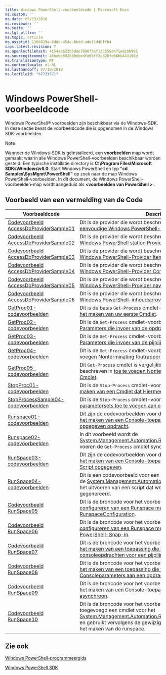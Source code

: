 ```yaml
---
title: Windows PowerShell-voorbeeldcode | Microsoft Docs
ms.custom: ''
ms.date: 09/13/2016
ms.reviewer: ''
ms.suite: ''
ms.tgt_pltfrm: ''
ms.topic: article
ms.assetid: 1106829a-8ddc-454e-bbdd-ade15d4bffb4
caps.latest.revision: 7
ms.openlocfilehash: 4154aeb22b5dde7806f3af133559d471e82bb981
ms.sourcegitcommit: 46bebe692689ebedfe65ff2c828fe666b443198d
ms.translationtype: MT
ms.contentlocale: nl-NL
ms.lasthandoff: 07/10/2019
ms.locfileid: "67733771"
---
```

# <a name="windows-powershell-sample-code"></a>Windows PowerShell-voorbeeldcode

Windows PowerShell® voorbeelden zijn beschikbaar via de Windows-SDK. In deze sectie bevat de voorbeeldcode die is opgenomen in de Windows SDK-voorbeelden.

> [!NOTE]
> Wanneer de Windows-SDK is geïnstalleerd, een **voorbeelden** map wordt gemaakt waarin alle Windows PowerShell-voorbeelden beschikbaar worden gesteld. Een typische installatie directory is **C:\Program Files\Microsoft SDKs\Windows\v6.0**. Start Windows PowerShell en typ **"cd Samples\SysMgmt\PowerShell"** op zoek naar de map Windows PowerShell-voorbeelden. In dit document, de Windows PowerShell-voorbeelden-map wordt aangeduid als  **\<voorbeelden van PowerShell >** .

## <a name="sample-code-listing"></a>Voorbeeld van een vermelding van de Code

|Voorbeeldcode|Description|
|-----------------|-----------------|
|[Codevoorbeeld AccessDbProviderSample01](./accessdbprovidersample01-code-sample.md)|Dit is de provider die wordt beschreven in [het maken van een eenvoudige Windows PowerShell-Provider](./creating-a-basic-windows-powershell-provider.md).|
|[Codevoorbeeld AccessDbProviderSample02](./accessdbprovidersample02-code-sample.md)|Dit is de provider die wordt beschreven in [het maken van een Windows PowerShell station Provider](./creating-a-windows-powershell-drive-provider.md).|
|[Codevoorbeeld AccessDbProviderSample03](./accessdbprovidersample03-code-sample.md)|Dit is de provider die wordt beschreven in [het maken van een Windows PowerShell-Provider Item](./creating-a-windows-powershell-item-provider.md).|
|[Codevoorbeeld AccessDbProviderSample04](./accessdbprovidersample04-code-sample.md)|Dit is de provider die wordt beschreven in [het maken van een Windows PowerShell-Provider Container](./creating-a-windows-powershell-container-provider.md).|
|[Codevoorbeeld AccessDbProviderSample05](./accessdbprovidersample05-code-sample.md)|Dit is de provider die wordt beschreven in [het maken van een Windows PowerShell-Provider navigatie](./creating-a-windows-powershell-navigation-provider.md).|
|[Codevoorbeeld AccessDbProviderSample06](./accessdbprovidersample06-code-sample.md)|Dit is de provider die wordt beschreven in [het maken van een Windows PowerShell-inhoudsprovider](./creating-a-windows-powershell-content-provider.md).|
|[GetProc01-codevoorbeelden](./getproc01-code-samples.md)|Dit is de basis `Get-Process` cmdlet-voorbeeld wordt beschreven in [het maken van uw eerste Cmdlet](../cmdlet/creating-a-cmdlet-without-parameters.md).|
|[GetProc02-codevoorbeelden](./getproc02-code-samples.md)|Dit is de `Get-Process` cmdlet-voorbeeld wordt beschreven in [Parameters die invoer van de opdrachtregel proces toe te voegen](../cmdlet/adding-parameters-that-process-command-line-input.md).|
|[GetProc03-codevoorbeelden](./getproc03-code-samples.md)|Dit is de `Get-Process` cmdlet-voorbeeld wordt beschreven in [Parameters die invoer van de pijplijn proces toe te voegen](../cmdlet/adding-parameters-that-process-pipeline-input.md).|
|[GetProc04-codevoorbeelden](./getproc04-code-samples.md)|Dit is de `Get-Process` cmdlet-voorbeeld wordt beschreven in [toe te voegen Nonterminating foutrapportage aan uw Cmdlet](../cmdlet/adding-non-terminating-error-reporting-to-your-cmdlet.md).|
|[GetProc05-codevoorbeelden](./getproc05-code-samples.md)|Dit `Get-Process` cmdlet is vergelijkbaar met de cmdlet die wordt beschreven in [toe te voegen Nonterminating foutrapportage aan uw Cmdlet](../cmdlet/adding-non-terminating-error-reporting-to-your-cmdlet.md).|
|[StopProc01-codevoorbeelden](./stopproc01-code-samples.md)|Dit is de `Stop-Process` cmdlet-voorbeeld wordt beschreven in [maken van een Cmdlet dat Hiermee wijzigt u het systeem](../cmdlet/creating-a-cmdlet-that-modifies-the-system.md).|
|[StopProcessSample04-codevoorbeelden](./stopprocesssample04-code-samples.md)|Dit is de `Stop-Process` cmdlet-voorbeeld wordt beschreven in [parametersets toe te voegen aan een Cmdlet](../cmdlet/adding-parameter-sets-to-a-cmdlet.md).|
|[Runspace01-codevoorbeelden](./runspace01-code-samples.md)|Dit zijn de codevoorbeelden voor de runspace die zijn beschreven [het maken van een Console-toepassing die wordt uitgevoerd een opgegeven opdracht](/dotnet/csharp/programming-guide/inside-a-program/hello-world-your-first-program).|
|[Runspace02-codevoorbeelden](./runspace02-code-samples.md)|In dit voorbeeld wordt de [System.Management.Automation.Runspaceinvoke](/dotnet/api/System.Management.Automation.RunspaceInvoke) klasse om uit te voeren de `Get-Process` cmdlet synchroon.|
|[RunSpace03-codevoorbeelden](./runspace03-code-samples.md)|Dit zijn de codevoorbeelden voor de runspace die zijn beschreven [het maken van een Console-toepassing die wordt uitgevoerd een Script opgegeven](fd).|
|[RunSpace04-codevoorbeelden](./runspace04-code-samples.md)|Dit is een codevoorbeeld voor een runspace die gebruikmaakt van de [System.Management.Automation.Runspaceinvoke](/dotnet/api/System.Management.Automation.RunspaceInvoke) klasse voor het uitvoeren van een script dat wordt een afsluitende fout gegenereerd.|
|[Codevoorbeeld RunSpace05](./runspace05-code-sample.md)|Dit is de broncode voor het voorbeeld Runspace05 beschreven in [configureren van een Runspace met behulp van RunspaceConfiguration](https://msdn.microsoft.com/en-us/42681d19-2d05-4975-befd-afb1990e79b2).|
|[Codevoorbeeld RunSpace06](./runspace06-code-sample.md)|Dit is de broncode voor het voorbeeld Runspace06 beschreven in [configureren van een Runspace met behulp van een Windows PowerShell-Snap-in](https://msdn.microsoft.com/en-us/a7289ee8-9732-49ee-91c7-d533e9538b83).|
|[Codevoorbeeld RunSpace07](./runspace07-code-sample.md)|Dit is de broncode voor het voorbeeld Runspace07 beschreven in [het maken van een toepassing die wordt toegevoegd consoleopdrachten voor een pijplijn](https://msdn.microsoft.com/en-us/01eb7808-e97b-4905-80be-9e2fa38c262e).|
|[Codevoorbeeld RunSpace08](./runspace08-code-sample.md)|Dit is de broncode voor het voorbeeld Runspace08 beschreven in [het maken van een toepassing die wordt toegevoegd Consoleparameters aan een opdracht](https://msdn.microsoft.com/en-us/848b2b46-60f1-4a86-b448-cfc7c0cccfba).|
|[Codevoorbeeld RunSpace09](./runspace09-code-sample.md)|Dit is de broncode voor het voorbeeld Runspace09 beschreven in [het maken van een Console-toepassing die roept een pijplijn asynchroon](https://msdn.microsoft.com/en-us/198c1c94-2a06-457e-93ce-c0d910618e47).|
|[Codevoorbeeld RunSpace10](./runspace10-code-sample.md)|Dit is de broncode voor het voorbeeld Runspace10, die wordt toegevoegd een cmdlet voor het [System.Management.Automation.Runspaces.Runspaceconfiguration](/dotnet/api/System.Management.Automation.Runspaces.RunspaceConfiguration) en gebruikt vervolgens de gewijzigde configuratie-informatie voor het maken van de runspace.|

## <a name="see-also"></a>Zie ook

[Windows PowerShell-programmeergids](./windows-powershell-programmer-s-guide.md)

[Windows PowerShell SDK](../windows-powershell-reference.md)